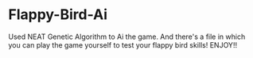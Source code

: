 # Flappy-Bird-Ai
Used NEAT Genetic Algorithm to Ai the game. And there's a file in which you can play the game yourself to test your flappy bird skills! ENJOY!!
